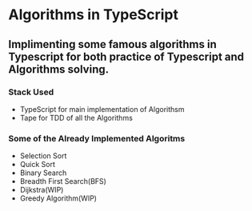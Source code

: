 # Algorithms in TypeScript

## Implimenting some famous algorithms in Typescript for both practice of Typescript and Algorithms solving.

### Stack Used
* TypeScript for main implementation of Algorithsm
* Tape for TDD of all the Algorithms

### Some of the Already Implemented Algoritms
* Selection Sort
* Quick Sort
* Binary Search
* Breadth First Search(BFS)
* Dijkstra(WIP)
* Greedy Algorithm(WIP)